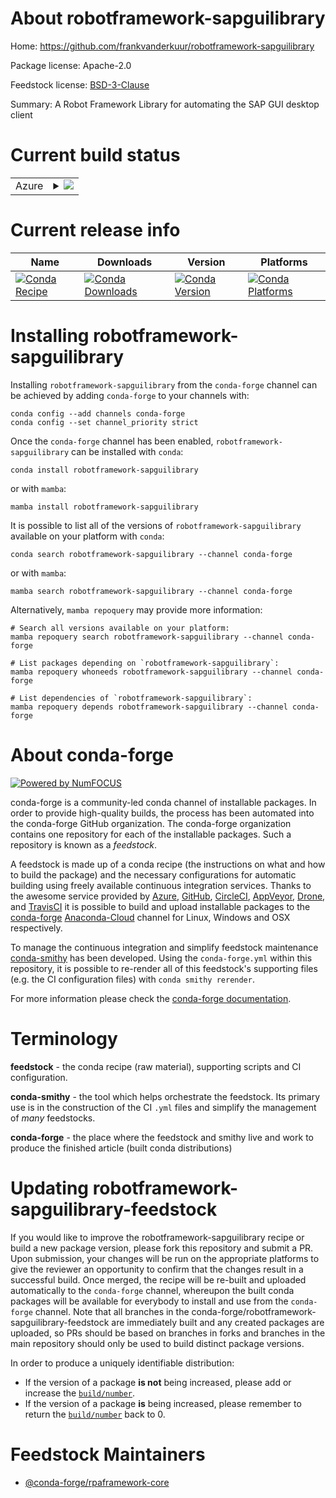 About robotframework-sapguilibrary
==================================

Home: https://github.com/frankvanderkuur/robotframework-sapguilibrary

Package license: Apache-2.0

Feedstock license: [BSD-3-Clause](https://github.com/conda-forge/robotframework-sapguilibrary-feedstock/blob/main/LICENSE.txt)

Summary: A Robot Framework Library for automating the SAP GUI desktop client

Current build status
====================


<table>
    
  <tr>
    <td>Azure</td>
    <td>
      <details>
        <summary>
          <a href="https://dev.azure.com/conda-forge/feedstock-builds/_build/latest?definitionId=11347&branchName=main">
            <img src="https://dev.azure.com/conda-forge/feedstock-builds/_apis/build/status/robotframework-sapguilibrary-feedstock?branchName=main">
          </a>
        </summary>
        <table>
          <thead><tr><th>Variant</th><th>Status</th></tr></thead>
          <tbody><tr>
              <td>win_64_python3.10.____cpython</td>
              <td>
                <a href="https://dev.azure.com/conda-forge/feedstock-builds/_build/latest?definitionId=11347&branchName=main">
                  <img src="https://dev.azure.com/conda-forge/feedstock-builds/_apis/build/status/robotframework-sapguilibrary-feedstock?branchName=main&jobName=win&configuration=win_64_python3.10.____cpython" alt="variant">
                </a>
              </td>
            </tr><tr>
              <td>win_64_python3.8.____73_pypy</td>
              <td>
                <a href="https://dev.azure.com/conda-forge/feedstock-builds/_build/latest?definitionId=11347&branchName=main">
                  <img src="https://dev.azure.com/conda-forge/feedstock-builds/_apis/build/status/robotframework-sapguilibrary-feedstock?branchName=main&jobName=win&configuration=win_64_python3.8.____73_pypy" alt="variant">
                </a>
              </td>
            </tr><tr>
              <td>win_64_python3.8.____cpython</td>
              <td>
                <a href="https://dev.azure.com/conda-forge/feedstock-builds/_build/latest?definitionId=11347&branchName=main">
                  <img src="https://dev.azure.com/conda-forge/feedstock-builds/_apis/build/status/robotframework-sapguilibrary-feedstock?branchName=main&jobName=win&configuration=win_64_python3.8.____cpython" alt="variant">
                </a>
              </td>
            </tr><tr>
              <td>win_64_python3.9.____73_pypy</td>
              <td>
                <a href="https://dev.azure.com/conda-forge/feedstock-builds/_build/latest?definitionId=11347&branchName=main">
                  <img src="https://dev.azure.com/conda-forge/feedstock-builds/_apis/build/status/robotframework-sapguilibrary-feedstock?branchName=main&jobName=win&configuration=win_64_python3.9.____73_pypy" alt="variant">
                </a>
              </td>
            </tr><tr>
              <td>win_64_python3.9.____cpython</td>
              <td>
                <a href="https://dev.azure.com/conda-forge/feedstock-builds/_build/latest?definitionId=11347&branchName=main">
                  <img src="https://dev.azure.com/conda-forge/feedstock-builds/_apis/build/status/robotframework-sapguilibrary-feedstock?branchName=main&jobName=win&configuration=win_64_python3.9.____cpython" alt="variant">
                </a>
              </td>
            </tr>
          </tbody>
        </table>
      </details>
    </td>
  </tr>
</table>

Current release info
====================

| Name | Downloads | Version | Platforms |
| --- | --- | --- | --- |
| [![Conda Recipe](https://img.shields.io/badge/recipe-robotframework--sapguilibrary-green.svg)](https://anaconda.org/conda-forge/robotframework-sapguilibrary) | [![Conda Downloads](https://img.shields.io/conda/dn/conda-forge/robotframework-sapguilibrary.svg)](https://anaconda.org/conda-forge/robotframework-sapguilibrary) | [![Conda Version](https://img.shields.io/conda/vn/conda-forge/robotframework-sapguilibrary.svg)](https://anaconda.org/conda-forge/robotframework-sapguilibrary) | [![Conda Platforms](https://img.shields.io/conda/pn/conda-forge/robotframework-sapguilibrary.svg)](https://anaconda.org/conda-forge/robotframework-sapguilibrary) |

Installing robotframework-sapguilibrary
=======================================

Installing `robotframework-sapguilibrary` from the `conda-forge` channel can be achieved by adding `conda-forge` to your channels with:

```
conda config --add channels conda-forge
conda config --set channel_priority strict
```

Once the `conda-forge` channel has been enabled, `robotframework-sapguilibrary` can be installed with `conda`:

```
conda install robotframework-sapguilibrary
```

or with `mamba`:

```
mamba install robotframework-sapguilibrary
```

It is possible to list all of the versions of `robotframework-sapguilibrary` available on your platform with `conda`:

```
conda search robotframework-sapguilibrary --channel conda-forge
```

or with `mamba`:

```
mamba search robotframework-sapguilibrary --channel conda-forge
```

Alternatively, `mamba repoquery` may provide more information:

```
# Search all versions available on your platform:
mamba repoquery search robotframework-sapguilibrary --channel conda-forge

# List packages depending on `robotframework-sapguilibrary`:
mamba repoquery whoneeds robotframework-sapguilibrary --channel conda-forge

# List dependencies of `robotframework-sapguilibrary`:
mamba repoquery depends robotframework-sapguilibrary --channel conda-forge
```


About conda-forge
=================

[![Powered by
NumFOCUS](https://img.shields.io/badge/powered%20by-NumFOCUS-orange.svg?style=flat&colorA=E1523D&colorB=007D8A)](https://numfocus.org)

conda-forge is a community-led conda channel of installable packages.
In order to provide high-quality builds, the process has been automated into the
conda-forge GitHub organization. The conda-forge organization contains one repository
for each of the installable packages. Such a repository is known as a *feedstock*.

A feedstock is made up of a conda recipe (the instructions on what and how to build
the package) and the necessary configurations for automatic building using freely
available continuous integration services. Thanks to the awesome service provided by
[Azure](https://azure.microsoft.com/en-us/services/devops/), [GitHub](https://github.com/),
[CircleCI](https://circleci.com/), [AppVeyor](https://www.appveyor.com/),
[Drone](https://cloud.drone.io/welcome), and [TravisCI](https://travis-ci.com/)
it is possible to build and upload installable packages to the
[conda-forge](https://anaconda.org/conda-forge) [Anaconda-Cloud](https://anaconda.org/)
channel for Linux, Windows and OSX respectively.

To manage the continuous integration and simplify feedstock maintenance
[conda-smithy](https://github.com/conda-forge/conda-smithy) has been developed.
Using the ``conda-forge.yml`` within this repository, it is possible to re-render all of
this feedstock's supporting files (e.g. the CI configuration files) with ``conda smithy rerender``.

For more information please check the [conda-forge documentation](https://conda-forge.org/docs/).

Terminology
===========

**feedstock** - the conda recipe (raw material), supporting scripts and CI configuration.

**conda-smithy** - the tool which helps orchestrate the feedstock.
                   Its primary use is in the construction of the CI ``.yml`` files
                   and simplify the management of *many* feedstocks.

**conda-forge** - the place where the feedstock and smithy live and work to
                  produce the finished article (built conda distributions)


Updating robotframework-sapguilibrary-feedstock
===============================================

If you would like to improve the robotframework-sapguilibrary recipe or build a new
package version, please fork this repository and submit a PR. Upon submission,
your changes will be run on the appropriate platforms to give the reviewer an
opportunity to confirm that the changes result in a successful build. Once
merged, the recipe will be re-built and uploaded automatically to the
`conda-forge` channel, whereupon the built conda packages will be available for
everybody to install and use from the `conda-forge` channel.
Note that all branches in the conda-forge/robotframework-sapguilibrary-feedstock are
immediately built and any created packages are uploaded, so PRs should be based
on branches in forks and branches in the main repository should only be used to
build distinct package versions.

In order to produce a uniquely identifiable distribution:
 * If the version of a package **is not** being increased, please add or increase
   the [``build/number``](https://docs.conda.io/projects/conda-build/en/latest/resources/define-metadata.html#build-number-and-string).
 * If the version of a package **is** being increased, please remember to return
   the [``build/number``](https://docs.conda.io/projects/conda-build/en/latest/resources/define-metadata.html#build-number-and-string)
   back to 0.

Feedstock Maintainers
=====================

* [@conda-forge/rpaframework-core](https://github.com/conda-forge/rpaframework-core/)

